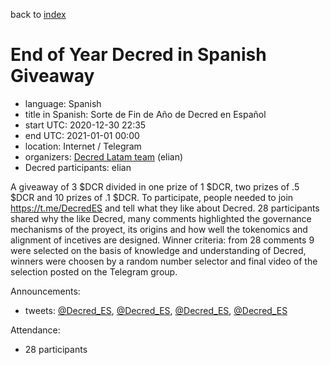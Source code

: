 back to [index](index.md)

# End of Year Decred in Spanish Giveaway

- language: Spanish
- title in Spanish: Sorte de Fin de Año de Decred en Español
- start UTC: 2020-12-30 22:35
- end UTC: 2021-01-01 00:00
- location: Internet / Telegram
- organizers: [Decred Latam team](https://twitter.com/Decred_ES) (elian)
- Decred participants: elian

A giveaway of 3 $DCR divided in one prize of 1 $DCR, two prizes of .5 $DCR and 10 prizes of .1 $DCR. To participate, people needed to join https://t.me/DecredES and tell what they like about Decred. 28 participants shared why the like Decred, many comments highlighted the governance mechanisms of the proyect, its origins and how well the tokenomics and alignment of incetives are designed. Winner criteria: from 28 comments 9 were selected on the basis of knowledge and understanding of Decred, winners were choosen by a random number selector and final video of the selection posted on the Telegram group.

Announcements:

- tweets: [@Decred_ES](https://twitter.com/Decred_ES/status/1344411702989881351), [@Decred_ES](https://twitter.com/Decred_ES/status/1344720065128771586), [@Decred_ES](https://twitter.com/Decred_ES/status/1344795566551793665), [@Decred_ES](https://twitter.com/Decred_ES/status/1344871110911913985)

Attendance:

- 28 participants
